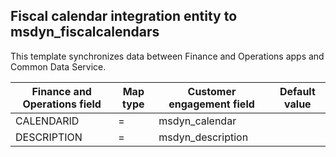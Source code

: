 ## Fiscal calendar integration entity to msdyn_fiscalcalendars

This template synchronizes data between Finance and Operations apps and Common Data Service.

Finance and Operations field | Map type | Customer engagement field | Default value
---|---|---|---
CALENDARID | = | msdyn_calendar | 
DESCRIPTION | = | msdyn_description | 
